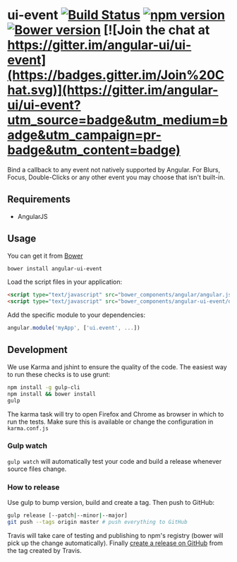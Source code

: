 # ui-event [![Build Status](https://travis-ci.org/angular-ui/ui-event.svg?branch=master)](https://travis-ci.org/angular-ui/ui-event) [![npm version](https://badge.fury.io/js/angular-ui-event.svg)](http://badge.fury.io/js/angular-ui-event) [![Bower version](https://badge.fury.io/bo/angular-ui-event.svg)](http://badge.fury.io/bo/angular-ui-event) [![Join the chat at https://gitter.im/angular-ui/ui-event](https://badges.gitter.im/Join%20Chat.svg)](https://gitter.im/angular-ui/ui-event?utm_source=badge&utm_medium=badge&utm_campaign=pr-badge&utm_content=badge)

Bind a callback to any event not natively supported by Angular. For Blurs, Focus, Double-Clicks or any other event you may choose that isn't built-in.

## Requirements

- AngularJS

## Usage


You can get it from [Bower](http://bower.io/)

```sh
bower install angular-ui-event
```

Load the script files in your application:

```html
<script type="text/javascript" src="bower_components/angular/angular.js"></script>
<script type="text/javascript" src="bower_components/angular-ui-event/dist/event.js"></script>
```

Add the specific module to your dependencies:

```javascript
angular.module('myApp', ['ui.event', ...])
```

## Development

We use Karma and jshint to ensure the quality of the code.  The easiest way to run these checks is to use grunt:

```sh
npm install -g gulp-cli
npm install && bower install
gulp
```

The karma task will try to open Firefox and Chrome as browser in which to run the tests.  Make sure this is available or change the configuration in `karma.conf.js`


### Gulp watch

`gulp watch` will automatically test your code and build a release whenever source files change.

### How to release

Use gulp to bump version, build and create a tag. Then push to GitHub:

````sh
gulp release [--patch|--minor|--major]
git push --tags origin master # push everything to GitHub
````

Travis will take care of testing and publishing to npm's registry (bower will pick up the change automatically). Finally [create a release on GitHub](https://github.com/angular-ui/ui-event/releases/new) from the tag created by Travis.
